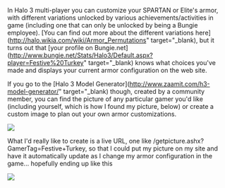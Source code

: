 In Halo 3 multi-player you can customize your SPARTAN or Elite's armor, with different variations unlocked by various achievements/activities in game (including one that can only be unlocked by being a Bungie employee). [You can find out more about the different variations here](http://halo.wikia.com/wiki/Armor_Permutations" target="_blank), but it turns out that [your profile on Bungie.net](http://www.bungie.net/Stats/Halo3/Default.aspx?player=Festive%20Turkey" target="_blank) knows what choices you've made and displays your current armor configuration on the web site.

If you go to the [Halo 3 Model Generator](http://www.zaamit.com/h3-model-generator/" target="_blank) though, created by a community member, you can find the picture of any particular gamer you'd like (including yourself, which is how I found my picture, below) or create a custom image to plan out your own armor customizations.

 ![](http://www.bungie.net/Stats/Halo3/PlayerModel.ashx?p1=0&p2=1&p3=1&p4=1&p5=1&p6=3&p7=0&p8=3)

What I'd really like to create is a live URL, one like /getpicture.ashx?GamerTag=Festive+Turkey, so that I could put my picture on my site and have it automatically update as I change my armor configuration in the game... hopefully ending up like this

![](http://www.bungie.net/Stats/Halo3/PlayerModel.ashx?p1=0&p2=5&p3=5&p4=5&p5=7&p6=3&p7=0&p8=3)